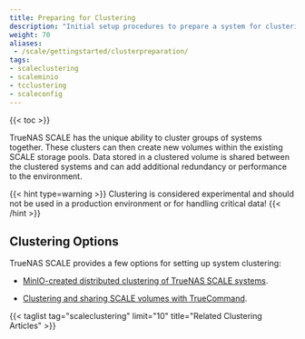 ```yaml
---
title: Preparing for Clustering
description: "Initial setup procedures to prepare a system for clustering."
weight: 70
aliases:
 - /scale/gettingstarted/clusterpreparation/
tags:
- scaleclustering
- scaleminio
- tcclustering
- scaleconfig
---
```


{{< toc >}}

TrueNAS SCALE has the unique ability to cluster groups of systems together. These clusters can then create new volumes within the existing SCALE storage pools. Data stored in a clustered volume is shared between the clustered systems and can add additional redundancy or performance to the environment.

{{< hint type=warning >}}
Clustering is considered experimental and should not be used in a production environment or for handling critical data!
{{< /hint >}}

## Clustering Options

TrueNAS SCALE provides a few options for setting up system clustering:

* [MinIO-created distributed clustering of TrueNAS SCALE systems](https://www.truenas.com/docs/scale/scaletutorials/apps/communityapps/minioapp/minioclustering/).

* [Clustering and sharing SCALE volumes with TrueCommand](https://www.truenas.com/docs/solutions/integrations/smbclustering/).

{{< taglist tag="scaleclustering" limit="10" title="Related Clustering Articles" >}}